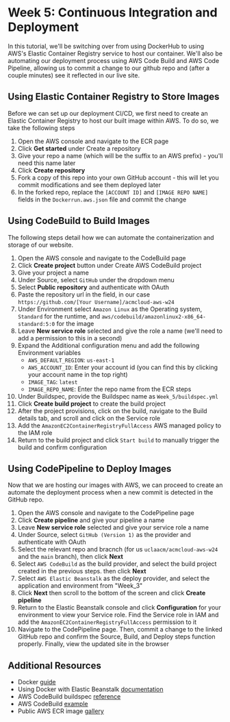 # Week 5: Continuous Integration and Deployment

In this tutorial, we'll be switching over from using DockerHub to using AWS's Elastic Container Registry service to host our container. We'll also be automating our deployment process using AWS Code Build and AWS Code Pipeline, allowing us to commit a change to our github repo and (after a couple minutes) see it reflected in our live site.

## Using Elastic Container Registry to Store Images

Before we can set up our deployment CI/CD, we first need to create an Elastic Container Registry to host our built image within AWS. To do so, we take the following steps

1. Open the AWS console and navigate to the ECR page
2. Click **Get started** under Create a repository
3. Give your repo a name (which will be the suffix to an AWS prefix) - you'll need this name later
4. Click **Create repository**
5. Fork a copy of this repo into your own GitHub account - this will let you commit modifications and see them deployed later
6. In the forked repo, replace the `[ACCOUNT ID]` and `[IMAGE REPO NAME]` fields in the `Dockerrun.aws.json` file and commit the change

## Using CodeBuild to Build Images

The following steps detail how we can automate the containerization and storage of our website.

1. Open the AWS console and navigate to the CodeBuild page
2. Click **Create project** button under Create AWS CodeBuild project
3. Give your project a name
4. Under Source, select `GitHub` under the dropdown menu
5. Select **Public repository** and authenticate with OAuth
6. Paste the repository url in the field, in our case `https://github.com/[Your Username]/acmcloud-aws-w24`
7. Under Environment select `Amazon Linux` as the Operating system, `Standard` for the runtime, and `aws/codebuild/amazonlinux2-x86_64-standard:5:0` for the image
8. Leave **New service role** selected and give the role a name (we'll need to add a permission to this in a second)
9. Expand the Additional configuration menu and add the following Environment variables
    * `AWS_DEFAULT_REGION`: `us-east-1`
    * `AWS_ACCOUNT_ID`: Enter your account id (you can find this by clicking your account name in the top right)
    * `IMAGE_TAG`: `latest`
    * `IMAGE_REPO_NAME`: Enter the repo name from the ECR steps
10. Under Buildspec, provide the Buildspec name as `Week_5/buildspec.yml`
11. Click **Create build project** to create the build project
12. After the project provisions, click on the build, navigate to the Build details tab, and scroll and click on the Service role
13. Add the `AmazonEC2ContainerRegistryFullAccess` AWS managed policy to the IAM role
14. Return to the build project and click `Start build` to manually trigger the build and confirm configuration

## Using CodePipeline to Deploy Images

Now that we are hosting our images with AWS, we can proceed to create an automate the deployment process when a new commit is detected in the GitHub repo.

1. Open the AWS console and navigate to the CodePipeline page
2. Click **Create pipeline** and give your pipeline a name
3. Leave **New service role** selected and give your service role a name
4. Under Source, select `GitHub (Version 1)` as the provider and authenticate with OAuth
5. Select the relevant repo and bracnch (for us `uclaacm/acmcloud-aws-w24` and the `main` branch), then click **Next**
6. Select `AWS CodeBuild` as the build provider, and select the build project created in the previous steps. then click **Next**
7. Select `AWS Elastic Beanstalk` as the deploy provider, and select the application and environment from "Week_3"
8. Click **Next** then scroll to the bottom of the screen and click **Create pipeline**
9. Return to the Elastic Beanstalk console and click **Configuration** for your environment to view your Service role. Find the Service role in IAM and add the `AmazonEC2ContainerRegistryFullAccess` permission to it
10. Navigate to the CodePipeline page. Then, commit a change to the linked GitHub repo and confirm the Source, Build, and Deploy steps function properly. Finally, view the updated site in the browser


## Additional Resources
* Docker [guide](https://docker-curriculum.com/)
* Using Docker with Elastic Beanstalk [documentation](https://docs.aws.amazon.com/elasticbeanstalk/latest/dg/create_deploy_docker.html)
* AWS CodeBuild buildspec [reference](https://docs.aws.amazon.com/codebuild/latest/userguide/build-spec-ref.html)
* AWS CodeBuild [example](https://docs.aws.amazon.com/codebuild/latest/userguide/sample-docker.html#sample-docker-files)
* Public AWS ECR image [gallery](https://gallery.ecr.aws/)
